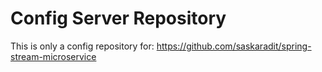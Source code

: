 # Config Server Repository

This is only a config repository for: https://github.com/saskaradit/spring-stream-microservice